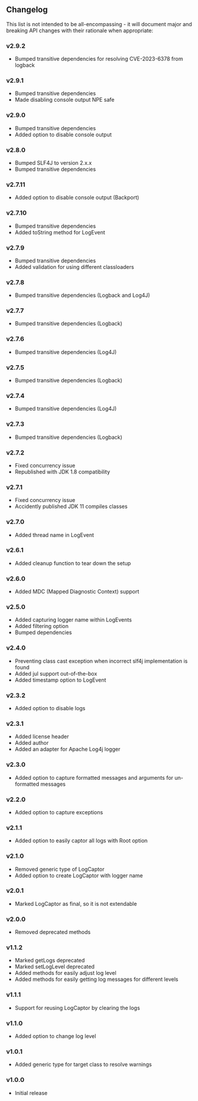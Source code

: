 <h2 class="github">Changelog</h2>

This list is not intended to be all-encompassing - it will document major and breaking API 
changes with their rationale when appropriate:

### v2.9.2
- Bumped transitive dependencies for resolving CVE-2023-6378 from logback
### v2.9.1
- Bumped transitive dependencies
- Made disabling console output NPE safe
### v2.9.0
- Bumped transitive dependencies
- Added option to disable console output
### v2.8.0
- Bumped SLF4J to version 2.x.x
- Bumped transitive dependencies
### v2.7.11
- Added option to disable console output (Backport)
### v2.7.10
- Bumped transitive dependencies
- Added toString method for LogEvent
### v2.7.9
- Bumped transitive dependencies
- Added validation for using different classloaders
### v2.7.8
- Bumped transitive dependencies (Logback and Log4J)
### v2.7.7
- Bumped transitive dependencies (Logback)
### v2.7.6
- Bumped transitive dependencies (Log4J)
### v2.7.5
- Bumped transitive dependencies (Logback)
### v2.7.4
- Bumped transitive dependencies (Log4J)
### v2.7.3
- Bumped transitive dependencies (Logback)
### v2.7.2
- Fixed concurrency issue
- Republished with JDK 1.8 compatibility
### v2.7.1
- Fixed concurrency issue
- Accidently published JDK 11 compiles classes
### v2.7.0
- Added thread name in LogEvent
### v2.6.1
- Added cleanup function to tear down the setup
### v2.6.0
- Added MDC (Mapped Diagnostic Context) support
### v2.5.0
- Added capturing logger name within LogEvents
- Added filtering option
- Bumped dependencies
### v2.4.0
- Preventing class cast exception when incorrect slf4j implementation is found
- Added jul support out-of-the-box
- Added timestamp option to LogEvent
### v2.3.2
- Added option to disable logs
### v2.3.1
- Added license header
- Added author
- Added an adapter for Apache Log4j logger
### v2.3.0
- Added option to capture formatted messages and arguments for un-formatted messages
### v2.2.0
- Added option to capture exceptions
### v2.1.1
- Added option to easily captor all logs with Root option
### v2.1.0
- Removed generic type of LogCaptor
- Added option to create LogCaptor with logger name
### v2.0.1
- Marked LogCaptor as final, so it is not extendable
### v2.0.0
- Removed deprecated methods
### v1.1.2
- Marked getLogs deprecated
- Marked setLogLevel deprecated
- Added methods for easily adjust log level
- Added methods for easily getting log messages for different levels
### v1.1.1
- Support for reusing LogCaptor by clearing the logs
### v1.1.0
- Added option to change log level
### v1.0.1
- Added generic type for target class to resolve warnings
### v1.0.0
- Initial release
